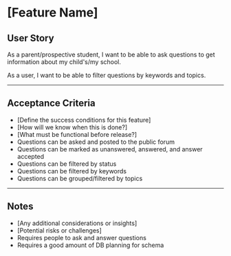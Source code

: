 # [Feature Name]

## **User Story**
As a parent/prospective student, I want to be able to ask questions to get information about my child's/my school. 

As a user, I want to be able to filter questions by keywords and topics.

---

## **Acceptance Criteria**
- [Define the success conditions for this feature]
- [How will we know when this is done?]
- [What must be functional before release?]
- Questions can be asked and posted to the public forum
- Questions can be marked as unanswered, answered, and answer accepted
- Questions can be filtered by status
- Questions can be filtered by keywords
- Questions can be grouped/filtered by topics

---

## **Notes**
- [Any additional considerations or insights]
- [Potential risks or challenges]
- Requires people to ask and answer questions
- Requires a good amount of DB planning for schema
